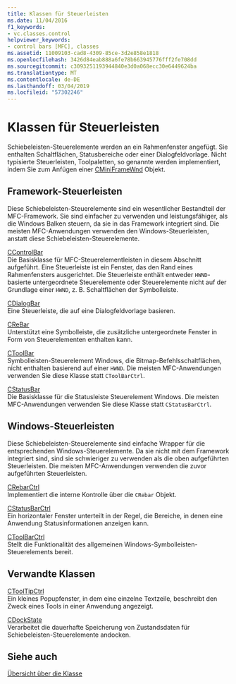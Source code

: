 ```yaml
---
title: Klassen für Steuerleisten
ms.date: 11/04/2016
f1_keywords:
- vc.classes.control
helpviewer_keywords:
- control bars [MFC], classes
ms.assetid: 11009103-cad8-4309-85ce-3d2e858e1818
ms.openlocfilehash: 3426d84eab888a6fe78b663945776fff2fe708dd
ms.sourcegitcommit: c3093251193944840e3d0a068ecc30e6449624ba
ms.translationtype: MT
ms.contentlocale: de-DE
ms.lasthandoff: 03/04/2019
ms.locfileid: "57302246"
---
```

# <a name="control-bar-classes"></a>Klassen für Steuerleisten

Schiebeleisten-Steuerelemente werden an ein Rahmenfenster angefügt. Sie enthalten Schaltflächen, Statusbereiche oder einer Dialogfeldvorlage. Nicht typisierte Steuerleisten, Toolpaletten, so genannte werden implementiert, indem Sie zum Anfügen einer [CMiniFrameWnd](../mfc/reference/cminiframewnd-class.md) Objekt.

## <a name="framework-control-bars"></a>Framework-Steuerleisten

Diese Schiebeleisten-Steuerelemente sind ein wesentlicher Bestandteil der MFC-Framework. Sie sind einfacher zu verwenden und leistungsfähiger, als die Windows Balken steuern, da sie in das Framework integriert sind. Die meisten MFC-Anwendungen verwenden den Windows-Steuerleisten, anstatt diese Schiebeleisten-Steuerelemente.

[CControlBar](../mfc/reference/ccontrolbar-class.md)<br/>
Die Basisklasse für MFC-Steuerelementleisten in diesem Abschnitt aufgeführt. Eine Steuerleiste ist ein Fenster, das den Rand eines Rahmenfensters ausgerichtet. Die Steuerleiste enthält entweder `HWND`-basierte untergeordnete Steuerelemente oder Steuerelemente nicht auf der Grundlage einer `HWND`, z. B. Schaltflächen der Symbolleiste.

[CDialogBar](../mfc/reference/cdialogbar-class.md)<br/>
Eine Steuerleiste, die auf eine Dialogfeldvorlage basieren.

[CReBar](../mfc/reference/crebar-class.md)<br/>
Unterstützt eine Symbolleiste, die zusätzliche untergeordnete Fenster in Form von Steuerelementen enthalten kann.

[CToolBar](../mfc/reference/ctoolbar-class.md)<br/>
Symbolleisten-Steuerelement Windows, die Bitmap-Befehlsschaltflächen, nicht enthalten basierend auf einer `HWND`. Die meisten MFC-Anwendungen verwenden Sie diese Klasse statt `CToolBarCtrl`.

[CStatusBar](../mfc/reference/cstatusbar-class.md)<br/>
Die Basisklasse für die Statusleiste Steuerelement Windows. Die meisten MFC-Anwendungen verwenden Sie diese Klasse statt `CStatusBarCtrl`.

## <a name="windows-control-bars"></a>Windows-Steuerleisten

Diese Schiebeleisten-Steuerelemente sind einfache Wrapper für die entsprechenden Windows-Steuerelemente. Da sie nicht mit dem Framework integriert sind, sind sie schwieriger zu verwenden als die oben aufgeführten Steuerleisten. Die meisten MFC-Anwendungen verwenden die zuvor aufgeführten Steuerleisten.

[CRebarCtrl](../mfc/reference/crebarctrl-class.md)<br/>
Implementiert die interne Kontrolle über die `CRebar` Objekt.

[CStatusBarCtrl](../mfc/reference/cstatusbarctrl-class.md)<br/>
Ein horizontaler Fenster unterteilt in der Regel, die Bereiche, in denen eine Anwendung Statusinformationen anzeigen kann.

[CToolBarCtrl](../mfc/reference/ctoolbarctrl-class.md)<br/>
Stellt die Funktionalität des allgemeinen Windows-Symbolleisten-Steuerelements bereit.

## <a name="related-classes"></a>Verwandte Klassen

[CToolTipCtrl](../mfc/reference/ctooltipctrl-class.md)<br/>
Ein kleines Popupfenster, in dem eine einzelne Textzeile, beschreibt den Zweck eines Tools in einer Anwendung angezeigt.

[CDockState](../mfc/reference/cdockstate-class.md)<br/>
Verarbeitet die dauerhafte Speicherung von Zustandsdaten für Schiebeleisten-Steuerelemente andocken.

## <a name="see-also"></a>Siehe auch

[Übersicht über die Klasse](../mfc/class-library-overview.md)
